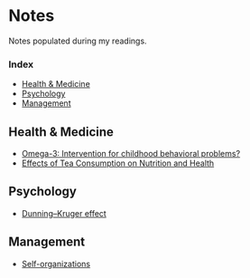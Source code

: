 # Notes

Notes populated during my readings.

<h3>Index</h3>
<ul>
<li><a href="#health-&-medicine">Health & Medicine</a></li>
<li><a href="#psychology">Psychology</a></li>
<li><a href="#management">Management</a></li>
</ul>

## Health & Medicine
- [Omega-3: Intervention for childhood behavioral problems?](https://www.sciencedaily.com/releases/2015/05/150515134827.htm)
- [Effects of Tea Consumption on Nutrition and Health](https://academic.oup.com/jn/article/130/10/2409/4686154)

## Psychology
- [Dunning–Kruger effect](https://en.wikipedia.org/wiki/Dunning%E2%80%93Kruger_effect)

## Management
- [Self-organizations](https://shoniko.com/posts/self-organizations/)